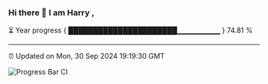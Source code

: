 ### Hi there 👋 I am Harry , 

⏳ Year progress { ██████████████████████▁▁▁▁▁▁▁▁ } 74.81 %

---

⏰ Updated on Mon, 30 Sep 2024 19:19:30 GMT

![Progress Bar CI](https://github.com/duykhang68/duykhang68/workflows/Progress%20Bar%20CI/badge.svg)
